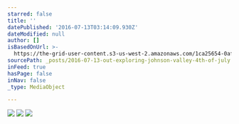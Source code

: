 ```yaml
---
starred: false
title: ''
datePublished: '2016-07-13T03:14:09.930Z'
dateModified: null
author: []
isBasedOnUrl: >-
  https://the-grid-user-content.s3-us-west-2.amazonaws.com/1ca25654-0afa-4c77-a84a-426952f0d9dd.jpg
sourcePath: _posts/2016-07-13-out-exploring-johnson-valley-4th-of-july.md
inFeed: true
hasPage: false
inNav: false
_type: MediaObject

---
```

![](https://the-grid-user-content.s3-us-west-2.amazonaws.com/1ca25654-0afa-4c77-a84a-426952f0d9dd.jpg)
![](https://the-grid-user-content.s3-us-west-2.amazonaws.com/4103b61e-d429-4aca-a5c5-7ac14aa0887d.jpg)
![](https://the-grid-user-content.s3-us-west-2.amazonaws.com/31d83d1a-dae7-4086-83e8-935eee902730.jpg)